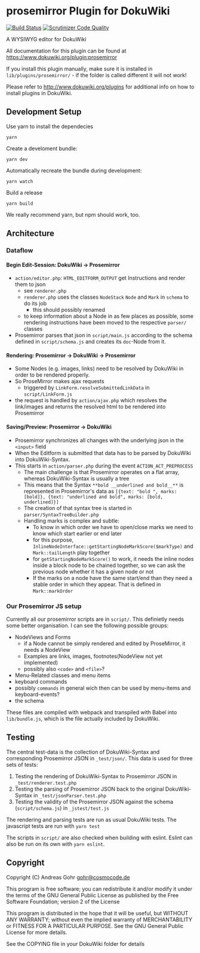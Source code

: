 # prosemirror Plugin for DokuWiki
[![Build Status](https://travis-ci.org/cosmocode/dokuwiki-plugin-prosemirror.svg?branch=master)](https://travis-ci.org/cosmocode/dokuwiki-plugin-prosemirror) [![Scrutinizer Code Quality](https://scrutinizer-ci.com/g/cosmocode/dokuwiki-plugin-prosemirror/badges/quality-score.png?b=master)](https://scrutinizer-ci.com/g/cosmocode/dokuwiki-plugin-prosemirror/?branch=master)

A WYSIWYG editor for DokuWiki

All documentation for this plugin can be found at 
https://www.dokuwiki.org/plugin:prosemirror

If you install this plugin manually, make sure it is installed in 
``lib/plugins/prosemirror/`` - if the folder is called different it
will not work!

Please refer to http://www.dokuwiki.org/plugins for additional info
on how to install plugins in DokuWiki.

## Development Setup

Use yarn to install the dependecies

    yarn

Create a develoment bundle:

    yarn dev

Automatically recreate the bundle during development:

    yarn watch

Build a release

    yarn build

We really recommend yarn, but npm should work, too.

## Architecture

### Dataflow

#### Begin Edit-Session: DokuWiki -> Prosemirror
- `action/editor.php`: `HTML_EDITFORM_OUTPUT` get Instructions and render them to json
  - see `renderer.php`
  - `renderer.php` uses the classes `NodeStack` `Node` and `Mark` in `schema` to do its job
    - this should possibly renamed
  - to keep information about a Node in as few places as possible,
  some rendering instructions have been moved to the respective `parser/` classes
- Prosemirror parses that json in `script/main.js` according to the schema defined in
`script/schema.js` and creates its `doc`-Node from it.

#### Rendering: Prosemirror -> DokuWiki -> Prosemirror
- Some Nodes (e.g. images, links) need to be resolved by DokuWiki in order to be rendered properly.
- So ProseMirror makes ajax requests
  - triggered by `LinkForm.resolveSubmittedLinkData` in `script/LinkForm.js`
- the request is handled by `action/ajax.php` which resolves the link/images and returns
the resolved html to be rendered into Prosemirror


#### Saving/Preview: Prosemirror -> DokuWiki
- Prosemirror synchronizes all changes with the underlying json in the `<input>` field
- When the Editform is submitted that data has to be parsed by DokuWiki into DokuWiki-Syntax.
- This starts in `action/parser.php` during the event `ACTION_ACT_PREPROCESS`
  - The main challenge is that Prosemirror operates on a flat array, whereas DokuWiki-Syntax is usually a tree
  - This means that the Syntax `**bold __underlined and bold__**` is represented in Prosemirror's data as
  `[{text: "bold ", marks: [bold]}, {text: "underlined and bold", marks: [bold, underlined]}]`
  - The creation of that syntax tree is started in `parser/SyntaxTreeBuilder.php`
  - Handling marks is complex and subtle:
    - To know in which order we have to open/close marks we need to know which start
    earlier or end later
    - for this purpose, `InlineNodeInterface::getStartingNodeMarkScore($markType)`
    and `Mark::tailLength` play together
    - for `getStartingNodeMarkScore()` to work, it needs the inline nodes inside a block node to be
    chained together, so we can ask the previous node whether it has a given node or not
    - If the marks on a node have the same start/end than they need a stable order in which they appear.
    That is defined in `Mark::markOrder`

### Our Prosemirror JS setup
Currently all our prosemirror scripts are in `script/`.
This definietly needs some better organisation.
I can see the following possible groups:
- NodeViews and Forms
  - if a Node cannot be simply rendered and edited by ProseMirror, it needs a NodeView
  - Examples are links, images, footnotes(NodeView not yet implemented)
  - possibly also `<code>` and `<file>`?
- Menu-Related classes and menu items
- keyboard commands
- possibly `commands` in general wich then can be used by menu-items and keyboard-events?
- the schema

These files are compiled with webpack and transpiled with Babel into `lib/bundle.js`,
which is the file actually included by DokuWiki.

## Testing
The central test-data is the collection of DokuWiki-Syntax and corresponding Prosemirror JSON
in `_test/json/`. This data is used for three sets of tests:
1. Testing the rendering of DokuWiki-Syntax to Prosemirror JSON in `_test/renderer.test.php`
1. Testing the parsing of Prosemirror JSON back to the original DokuWiki-Syntax in `_test/jsonParser.test.php`
1. Testing the validity of the Prosemirror JSON against the schema (`script/schema.js`) in `_jstest/test.js`

The rendering and parsing tests are run as usual DokuWiki tests.
The javascript tests are run with `yarn test`

The scripts in `script/` are also checked when building with eslint.
Eslint can also be run on its own with `yarn eslint`.

## Copyright
Copyright (C) Andreas Gohr <gohr@cosmocode.de>

This program is free software; you can redistribute it and/or modify
it under the terms of the GNU General Public License as published by
the Free Software Foundation; version 2 of the License

This program is distributed in the hope that it will be useful,
but WITHOUT ANY WARRANTY; without even the implied warranty of
MERCHANTABILITY or FITNESS FOR A PARTICULAR PURPOSE.  See the
GNU General Public License for more details.

See the COPYING file in your DokuWiki folder for details
